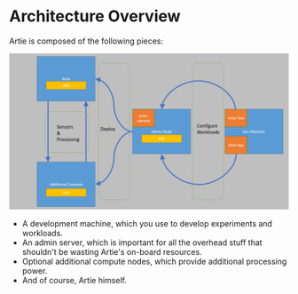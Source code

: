 # Architecture Overview

Artie is composed of the following pieces:

![Overview Architecture Diagram](../assets/ArchOverview.png "Artie Architecture Overview")

* A development machine, which you use to develop experiments and workloads.
* An admin server, which is important for all the overhead stuff
that shouldn't be wasting Artie's on-board resources.
* Optional additional compute nodes, which provide additional processing power.
* And of course, Artie himself.
